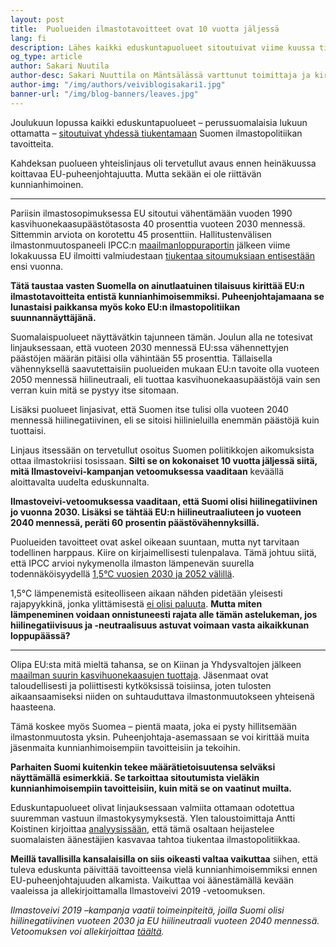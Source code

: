 ```yaml
---
layout: post
title:  Puolueiden ilmastotavoitteet ovat 10 vuotta jäljessä
lang: fi
description: Lähes kaikki eduskuntapuolueet sitoutuivat viime kuussa tiukentamaan Suomen ilmastopolitiikan tavoitteita. 
og_type: article
author: Sakari Nuutila
author-desc: Sakari Nuuttila on Mäntsälässä varttunut toimittaja ja kirjoittaja, jonka ilmastoahdistuksen laukaisi jo aikoinaan teini-iässä altistuminen epämiellyttävälle totuudelle.
author-img: "/img/authors/veiviblogisakari1.jpg"
banner-url: "/img/blog-banners/leaves.jpg"
---
```


Joulukuun lopussa kaikki eduskuntapuolueet – perussuomalaisia lukuun ottamatta – [sitoutuivat yhdessä tiukentamaan](https://vnk.fi/artikkeli/-/asset_publisher/kahdeksan-eduskuntapuoluetta-paatti-yhteisista-ilmastopolitiikan-tavoitteista) Suomen ilmastopolitiikan tavoitteita.

Kahdeksan puolueen yhteislinjaus oli tervetullut avaus ennen heinäkuussa koittavaa EU-puheenjohtajuutta. Mutta sekään ei ole riittävän kunnianhimoinen.

---

Pariisin ilmastosopimuksessa EU sitoutui vähentämään vuoden 1990 kasvihuonekaasupäästötasosta 40 prosenttia vuoteen 2030 mennessä. Sittemmin arviota on korotettu 45 prosenttiin. Hallitustenvälisen ilmastonmuutospaneeli IPCC:n [maailmanloppuraportin](https://www.ipcc.ch/sr15/) jälkeen viime lokakuussa EU ilmoitti valmiudestaan [tiukentaa sitoumuksiaan entisestään](https://www.euractiv.com/section/climate-environment/news/eu-lawmakers-support-55-emission-cuts-as-ipcc-spectre-lurks/) ensi vuonna.

**Tätä taustaa vasten Suomella on ainutlaatuinen tilaisuus kirittää EU:n ilmastotavoitteita entistä kunnianhimoisemmiksi. Puheenjohtajamaana se lunastaisi paikkansa myös koko EU:n ilmastopolitiikan suunnannäyttäjänä.**

Suomalaispuolueet näyttävätkin tajunneen tämän. Joulun alla ne totesivat linjauksessaan, että vuoteen 2030 mennessä EU:ssa vähennettyjen päästöjen määrän pitäisi olla vähintään 55 prosenttia. Tällaisella vähennyksellä saavutettaisiin puolueiden mukaan EU:n tavoite olla vuoteen 2050 mennessä hiilineutraali, eli tuottaa kasvihuonekaasupäästöjä vain sen verran kuin mitä se pystyy itse sitomaan.

Lisäksi puolueet linjasivat, että Suomen itse tulisi olla vuoteen 2040 mennessä hiilinegatiivinen, eli se sitoisi hiilinieluilla enemmän päästöjä kuin tuottaisi.

Linjaus itsessään on tervetullut osoitus Suomen poliitikkojen aikomuksista ottaa ilmastokriisi tosissaan. **Silti se on kokonaiset 10 vuotta jäljessä siitä, mitä Ilmastoveivi-kampanjan vetoomuksessa vaaditaan** keväällä aloittavalta uudelta eduskunnalta.

**Ilmastoveivi-vetoomuksessa vaaditaan, että Suomi olisi hiilinegatiivinen jo vuonna 2030. Lisäksi se tähtää EU:n hiilineutraaliuteen jo vuoteen 2040 mennessä, peräti 60 prosentin päästövähennyksillä.**

Puolueiden tavoitteet ovat askel oikeaan suuntaan, mutta nyt tarvitaan todellinen harppaus. Kiire on kirjaimellisesti tulenpalava. Tämä johtuu siitä, että IPCC arvioi nykymenolla ilmaston lämpenevän suurella todennäköisyydellä [1,5°C vuosien 2030 ja 2052 välillä](https://www.ipcc.ch/sr15/chapter/summary-for-policy-makers/).

1,5°C lämpenemistä esiteolliseen aikaan nähden pidetään yleisesti rajapyykkinä, jonka ylittämisestä [ei olisi paluuta](https://www.ipcc.ch/sr15/chapter/chapter-3/). **Mutta miten lämpeneminen voidaan onnistuneesti rajata alle tämän astelukeman, jos hiilinegatiivisuus ja -neutraalisuus astuvat voimaan vasta aikaikkunan loppupäässä?**

---

Olipa EU:sta mitä mieltä tahansa, se on Kiinan ja Yhdysvaltojen jälkeen [maailman suurin kasvihuonekaasujen tuottaja](https://www.epa.gov/ghgemissions/global-greenhouse-gas-emissions-data). Jäsenmaat ovat taloudellisesti ja poliittisesti kytköksissä toisiinsa, joten tulosten aikaansaamiseksi niiden on suhtauduttava ilmastonmuutokseen yhteisenä haasteena.

Tämä koskee myös Suomea – pientä maata, joka ei pysty hillitsemään ilmastonmuutosta yksin. Puheenjohtaja-asemassaan se voi kirittää muita jäsenmaita kunnianhimoisempiin tavoitteisiin ja tekoihin.

**Parhaiten Suomi kuitenkin tekee määrätietoisuutensa selväksi näyttämällä esimerkkiä. Se tarkoittaa sitoutumista vieläkin kunnianhimoisempiin tavoitteisiin, kuin mitä se on vaatinut muilta.**

Eduskuntapuolueet olivat linjauksessaan valmiita ottamaan odotettua suuremman vastuun ilmastokysymyksestä. Ylen taloustoimittaja Antti Koistinen kirjoittaa [analyysissään](https://yle.fi/uutiset/3-10566041), että tämä osaltaan heijastelee suomalaisten äänestäjien kasvavaa tahtoa tiukentaa ilmastopolitiikkaa.

**Meillä tavallisilla kansalaisilla on siis oikeasti valtaa vaikuttaa** siihen, että tuleva eduskunta päivittää tavoitteensa vielä kunnianhimoisemmiksi ennen EU-puheenjohtajuuden alkamista. Vaikuttaa voi äänestämällä kevään vaaleissa ja allekirjoittamalla Ilmastoveivi 2019 -vetoomuksen.

*Ilmastoveivi 2019 –kampanja vaatii toimeinpiteitä, joilla Suomi olisi hiilinegatiivinen vuoteen 2030 ja EU hiilineutraali vuoteen 2040 mennessä. Vetoomuksen voi allekirjoittaa [täältä](https://www.ilmastoveivi2019.fi).*
